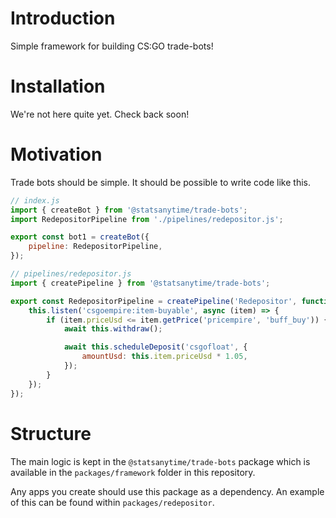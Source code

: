 # Introduction

Simple framework for building CS:GO trade-bots!

# Installation

We're not here quite yet. Check back soon!

# Motivation

Trade bots should be simple. It should be possible to write code like this.

```javascript
// index.js
import { createBot } from '@statsanytime/trade-bots';
import RedepositorPipeline from './pipelines/redepositor.js';

export const bot1 = createBot({
    pipeline: RedepositorPipeline,
});
```

```javascript
// pipelines/redepositor.js
import { createPipeline } from '@statsanytime/trade-bots';

export const RedepositorPipeline = createPipeline('Redepositor', function () {
    this.listen('csgoempire:item-buyable', async (item) => {
        if (item.priceUsd <= item.getPrice('pricempire', 'buff_buy')) {
            await this.withdraw();

            await this.scheduleDeposit('csgofloat', {
                amountUsd: this.item.priceUsd * 1.05,
            });
        }
    });
});
```

# Structure

The main logic is kept in the `@statsanytime/trade-bots` package which is available in the `packages/framework` folder in this repository.

Any apps you create should use this package as a dependency. An example of this can be found within `packages/redepositor`.
